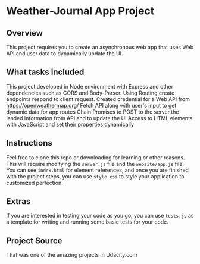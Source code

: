 # Weather-Journal App Project

## Overview
This project requires you to create an asynchronous web app that uses Web API and user data to dynamically update the UI. 

## What tasks included   
This project developed in Node environment with Express and other dependencies such as CORS and Body-Parser. 
Using Routing create endpoints respond to client request. 
Created credential for a Web API from https://openweathermap.org/
Fetch API along with user's input to get dynamic data for app routes
Chain Promises to POST to the server the landed information from API and to update the UI 
Access to HTML elements with JavaScript and set their properties dynamically


## Instructions
Feel free to clone this repo or downloading for learning or other reasons. This will require modifying the `server.js` file and the `website/app.js` file. You can see `index.html` for element references, and once you are finished with the project steps, you can use `style.css` to style your application to customized perfection.

## Extras
If you are interested in testing your code as you go, you can use `tests.js` as a template for writing and running some basic tests for your code.

## Project Source 
That was one of the amazing projects in Udacity.com 